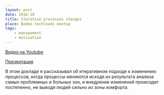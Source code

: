 ```yaml
---
layout: post
date: 2016-10
title: Iterative processes changes
place: Badoo techleads meetup
tags:
    - management
    - motivation
---
```


[Видео на Youtube](https://www.youtube.com/watch?v=Kap1m7Zk_Gk)

[Презентация](https://sharovatov.github.io/files/keynote_techleads_2016.pdf)

В этом докладе я рассказывал об итеративном подходе к изменению процессов, когда процессы меняются исходя из результата анализа самых проблемных и больных зон, и внедрение изменений происодит постепенно, не выводя людей сильно из зоны комфорта.
